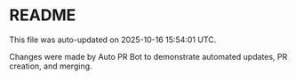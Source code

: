 # README

This file was auto-updated on 2025-10-16 15:54:01 UTC.

Changes were made by Auto PR Bot to demonstrate automated updates, PR creation, and merging.

